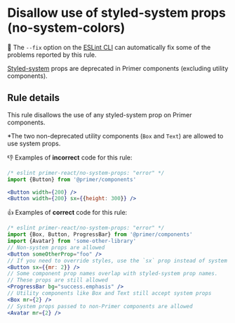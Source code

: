 # Disallow use of styled-system props (no-system-colors)

🔧 The `--fix` option on the [ESLint CLI](https://eslint.org/docs/user-guide/command-line-interface#fixing-problems) can automatically fix some of the problems reported by this rule.

[Styled-system](https://styled-system.com/table) props are deprecated in Primer components (excluding utility components).

## Rule details

This rule disallows the use of any styled-system prop on Primer components.

\*The two non-deprecated utility components (`Box` and `Text`) are allowed to use system props.

👎 Examples of **incorrect** code for this rule:

```jsx
/* eslint primer-react/no-system-props: "error" */
import {Button} from '@primer/components'

<Button width={200} />
<Button width={200} sx={{height: 300}} />
```

👍 Examples of **correct** code for this rule:

```jsx
/* eslint primer-react/no-system-props: "error" */
import {Box, Button, ProgressBar} from '@primer/components'
import {Avatar} from 'some-other-library'
// Non-system props are allowed
<Button someOtherProp="foo" />
// If you need to override styles, use the `sx` prop instead of system props
<Button sx={{mr: 2}} />
// Some component prop names overlap with styled-system prop names.
// These props are still allowed
<ProgressBar bg="success.emphasis" />
// Utility components like Box and Text still accept system props
<Box mr={2} />
// System props passed to non-Primer components are allowed
<Avatar mr={2} />
```
